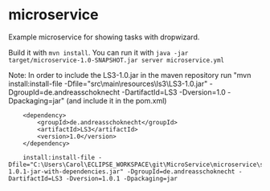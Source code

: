 # microservice
Example microservice for showing tasks with dropwizard.

Build it with `mvn install`. You can run it with `java -jar target/microservice-1.0-SNAPSHOT.jar server microservice.yml`




Note: 
In order to include the LS3-1.0.jar in the maven repository run 
"mvn install:install-file -Dfile="src\main\resources\ls3\LS3-1.0.jar" -DgroupId=de.andreasschoknecht -DartifactId=LS3 -Dversion=1.0 -Dpackaging=jar"
(and include it in the pom.xml)

		<dependency>
			<groupId>de.andreasschoknecht</groupId>
			<artifactId>LS3</artifactId>
			<version>1.0</version>
		</dependency>
		
		install:install-file -Dfile="C:\Users\Carol\ECLIPSE_WORKSPACE\git\MicroService\microservice\src\main\resources\ls3\LS3-1.0.1-jar-with-dependencies.jar" -DgroupId=de.andreasschoknecht -DartifactId=LS3 -Dversion=1.0.1 -Dpackaging=jar